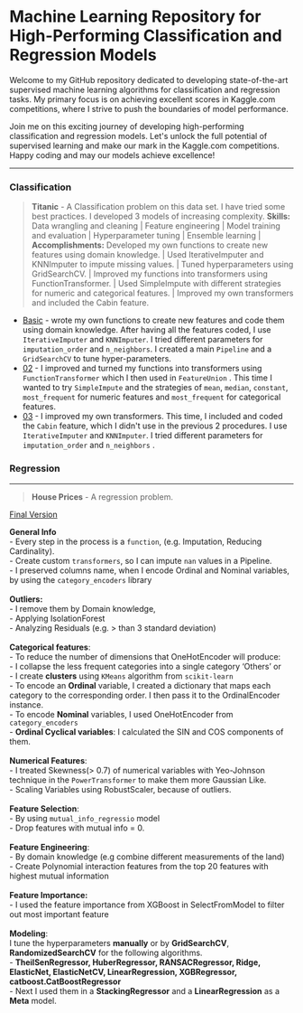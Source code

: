 ﻿# Machine Learning Repository for High-Performing Classification and Regression Models
Welcome to my GitHub repository dedicated to developing state-of-the-art supervised machine learning algorithms for classification and regression tasks. My primary focus is on achieving excellent scores in Kaggle.com competitions, where I strive to push the boundaries of model performance. 

Join me on this exciting journey of developing high-performing classification and regression models. Let's unlock the full potential of supervised learning and make our mark in the Kaggle.com competitions. Happy coding and may our models achieve excellence!

---

### Classification

> **Titanic** - A Classification problem on this data set. I have tried some best practices. I developed 3 models of increasing complexity.
**Skills:** Data wrangling and cleaning | Feature engineering | Model training and evaluation | Hyperparameter tuning | Ensemble learning | **Accomplishments:** Developed my own functions to create new features using domain knowledge. | Used IterativeImputer and KNNImputer to impute missing values. | Tuned hyperparameters using GridSearchCV. | Improved my functions into transformers using FunctionTransformer. | Used SimpleImpute with different strategies for numeric and categorical features. | Improved my own transformers and included the Cabin feature.
 - [Basic](https://nbviewer.jupyter.org/github/antirrabia/DataMining-_-/blob/main/notebooks/Titanic_01.ipynb) - wrote my own functions to create new features and code them using domain knowledge. After having all the features coded, I use `IterativeImputer` and `KNNImputer`. I tried different parameters for `imputation_order` and `n_neighbors`. I created a main `Pipeline` and a `GridSearchCV` to tune hyper-parameters. 
 - [02](https://nbviewer.jupyter.org/github/antirrabia/DataMining-_-/blob/main/notebooks/Titanic_02.ipynb) - I improved and turned my functions into transformers using `FunctionTransformer` which I then used in `FeatureUnion` . This time I wanted to try `SimpleImpute` and the strategies of `mean`, `median`, `constant`, `most_frequent` for numeric features and `most_frequent` for categorical features. 
 - [03](https://nbviewer.jupyter.org/github/antirrabia/DataMining-_-/blob/main/notebooks/Titanic_03.ipynb) - I improved my own transformers. This time, I included and coded the `Cabin` feature, which I didn't use in the previous 2 procedures. I use `IterativeImputer` and `KNNImputer`. I tried different parameters for `imputation_order` and `n_neighbors` .  


### Regression

---

> **House Prices** - A regression problem. 

[Final Version](https://nbviewer.jupyter.org/github/antirrabia/DataMining-_-/blob/main/notebooks/HousePrices.ipynb) 

 **General Info** <br />  - Every step in the process is a `function`, (e.g. Imputation, Reducing Cardinality). <br /> - Create custom `transformers`, so I can impute `nan` values in a Pipeline. <br /> - I preserved  columns name, when I encode Ordinal and Nominal variables, by using  the `category_encoders` library <br /> <br /> **Outliers:** <br /> - I remove them by Domain knowledge, <br /> - Applying IsolationForest<br /> - Analyzing Residuals (e.g. > than 3 standard deviation) <br /> <br /> **Categorical features**:   <br /> - To reduce the number of dimensions that OneHotEncoder will produce: <br /> - I collapse the less frequent categories into a single category ‘Others’ or <br /> - I create **clusters** using `KMeans` algorithm from `scikit-learn` <br /> - To encode an **Ordinal** variable, I created a dictionary that maps each category to the corresponding order. I then pass it to the OrdinalEncoder instance.<br /> - To encode **Nominal** variables, I used OneHotEncoder from `category_encoders`<br /> - **Ordinal Cyclical variables**: I calculated the SIN and COS components of them.       <br /> <br /> **Numerical Features**: <br /> - I treated Skewness(> 0.7) of numerical variables with Yeo-Johnson technique in the `PowerTransformer` to make them more Gaussian Like.<br /> - Scaling Variables using RobustScaler, because of outliers.   <br /> <br /> **Feature Selection**: <br /> - By using `mutual_info_regressio` model <br /> - Drop features with mutual info = 0.    <br /> <br /> **Feature Engineering**: <br /> - By domain knowledge (e.g combine different measurements of the land)<br /> - Create Polynomial interaction features from the top 20 features with highest mutual information <br /> <br />  **Feature Importance:**  <br /> - I used the feature importance from XGBoost in SelectFromModel to filter out most important feature  <br /> <br /> **Modeling**: <br /> I tune the hyperparameters **manually** or by **GridSearchCV**, **RandomizedSearchCV** for the following algorithms. <br/> - **TheilSenRegressor, HuberRegressor, RANSACRegressor, Ridge, ElasticNet, ElasticNetCV, LinearRegression, XGBRegressor, catboost.CatBoostRegressor** <br />    - Next I used them in a **StackingRegressor**  and a **LinearRegression** as a **Meta** model.  <br /> 

